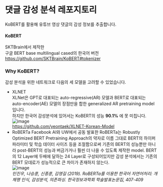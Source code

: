 # 댓글 감성 분석 레포지토리
KoBERT를 활용해 유튜브 영상 댓글의 감성 정보를 추출합니다.  
  

#### KoBERT
SKTBrain에서 제작한  
구글 BERT base multilingual cased의 한국어 버전
https://github.com/SKTBrain/KoBERT#tokenizer


### Why KoBERT?
감성 분석을 위한 네트워크로 다음의 세 모델을 고려할 수 있었습니다.
* XLNET  
  XLNet은 GPT로 대표되는 auto-regressive(AR) 모델과 BERT로 대표되는 auto-encoder(AE) 모델의 장점만을 합한 generalized AR pretraining model입니다.  
  하지만 한국어 감성분석에 있어서는 KoBERT의 성능 **90.1%** 에 못 미칩니다.  
  ![image](/uploads/1bf420e94dfa3e6ca1c94f2304eacc61/image.png)  
  https://github.com/yeontaek/XLNET-Korean-Model
* RoBERTa
  Facebook AI와 UW에서 공동 발표한 RoBERTa는 Robustly Optimized BERT Pretraining Approach의 약자로 이름 그대로 BERT의 하이퍼파라미터 및 학습 데이터 사이즈 등을 조절함으로써 기존의 BERT의 성능뿐만 아니라 post-BERT의 성능과 버금가거나 훨씬 더 나을 수 있도록 제작한 model.
  BERT의 12 Layer에 두배에 달하는 24 Layer로 구성되어있지만 감성 분석에서는 기존의 BERT 모데로가 성능적으로 큰 차이가 존재하지 않는다.  
  ![image](/uploads/1bf420e94dfa3e6ca1c94f2304eacc61/image.png)  
  _민진우, 나승훈, 신종훈, 김영길 (2019). RoBERTa를 이용한 한국어 자연어처리: 개체명 인식, 감성분석, 의존파싱. 한국정보과학회 학술발표논문집, 407-409_